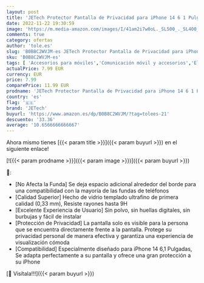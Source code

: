 ```yaml
---
layout: post
title: 'JETech Protector Pantalla de Privacidad para iPhone 14 6 1 Pulgadas  Antiespia Cristal Vidrio Templado  2 Unidades'
date: 2022-11-22 19:30:59
image: 'https://m.media-amazon.com/images/I/41am2i7w0oL._SL500_._SL400_.jpg'
comments: true
category: ofertas
author: 'tole.es'
slug: 'B0B8C2WVJM-es JETech Protector Pantalla de Privacidad para iPhone 14 6 1...'
sku: 'B0B8C2WVJM-es'
tags: [ 'Accesorios para móviles','Comunicación móvil y accesorios','Electrónica','Mantenimiento, cuidado y reparaciones de teléfonos móviles','Protectores de pantalla para móviles','iphone','jetech','🇪🇸', ]
actualPrice: 7.99 EUR
currency: EUR
price: 7.99
comparePrice: 11.99 EUR
prodname: 'JETech Protector Pantalla de Privacidad para iPhone 14 6 1 Pulgadas  Antiespia Cristal Vidrio Templado  2 Unidades'
country: 'es'
flag: '🇪🇸'
brand: 'JETech'
buyurl: 'https://www.amazon.es/dp/B0B8C2WVJM/?tag=tolees-21'
descuento: '33.36'
average: '10.6566666666667'
---
```


Ahora mismo tienes [{{< param title >}}]({{< param buyurl >}}) en el siguiente enlace!

[![{{< param prodname >}}]({{< param image >}})]({{< param buyurl >}})

🔎:

- [No Afecta la Funda] Se deja espacio adicional alrededor del borde para una compatibilidad con la mayoría de las fundas de teléfonos
- [Calidad Superior] Hecho de vidrio templado ultrafino de primera calidad (0,33 mm), Resiste rayones hasta 9H
- [Excelente Experiencia de Usuario] Sin polvo, sin huellas digitales, sin burbujas y fácil de instalar
- [Protección de Privacidad] La pantalla solo es visible para la persona que se encuentra directamente frente a la pantalla. Protege su privacidad personal de manera efectiva y garantiza una experiencia de visualización cómoda
- [Compatibilidad] Especialmente diseñado para iPhone 14 6,1 Pulgadas, Se adapta perfectamente a su pantalla y ofrece una gran protección a su iPhone

[🛒 Visítala!!!]({{< param buyurl >}})

